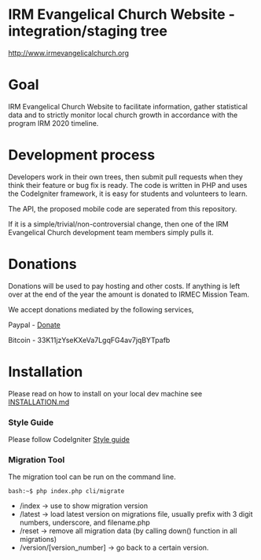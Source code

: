 # IRM Evangelical Church Website - integration/staging tree

http://www.irmevangelicalchurch.org

# Goal

IRM Evangelical Church Website to facilitate information, gather statistical data and to strictly monitor local church growth in accordance with the program IRM 2020 timeline.

# Development process

Developers work in their own trees, then submit pull requests when they think their feature or bug fix is ready.  The code is written in PHP and uses the CodeIgniter framework, it is easy for students and volunteers to learn.

The API, the proposed mobile code are seperated from this repository.

If it is a simple/trivial/non-controversial change, then one of the IRM Evangelical Church development team members simply pulls it.

# Donations

Donations will be used to pay hosting and other costs. If anything is left over at the end of the year the amount is donated to IRMEC Mission Team.

We accept donations mediated by the following services, 

Paypal - [Donate](https://www.paypal.com/cgi-bin/webscr?cmd=_s-xclick&hosted_button_id=5TUCYMWU32NDG)

Bitcoin - 33K11jzYseKXeVa7LgqFG4av7jqBYTpafb


# Installation

Please read on how to install on your local dev machine see [INSTALLATION.md](INSTALLATION.md)

### Style Guide ###

Please follow CodeIgniter [Style guide](https://ellislab.com/codeigniter/user-guide/general/styleguide.html)

### Migration Tool ###

The migration tool can be run on the command line.

```
bash:~$ php index.php cli/migrate
```
* /index -> use to show migration version
* /latest -> load latest version on migrations file, usually prefix with 3 digit numbers, underscore, and filename.php
* /reset  -> remove all migration data (by calling down() function in all migrations)
* /version/[version_number] -> go back to a certain version.
